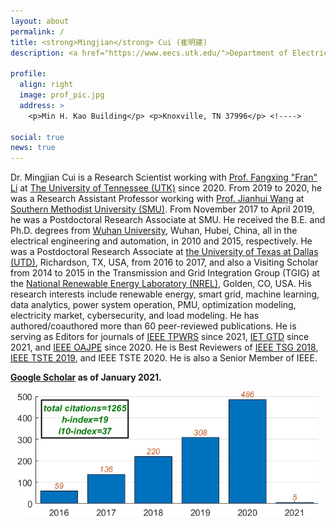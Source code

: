```yaml
---
layout: about
permalink: /
title: <strong>Mingjian</strong> Cui (崔明建)
description: <a href="https://www.eecs.utk.edu/">Department of Electrical Engineering and Computer Science</a>, <a href="https://www.utk.edu/">The University of Tennessee (UTK)</a>.

profile:
  align: right
  image: prof_pic.jpg
  address: >
    <p>Min H. Kao Building</p> <p>Knoxville, TN 37996</p> <!---->

social: true
news: true
---
```


Dr. Mingjian Cui is a Research Scientist working with <a href="http://web.eecs.utk.edu/~fli6/" target="\_blank">Prof. Fangxing "Fran" Li</a> at <a href="https://www.utk.edu/" target="\_blank">The University of Tennessee (UTK)</a> since 2020. From 2019 to 2020, he was a Research Assistant Professor working with <a href="https://sites.google.com/site/eejhwang/" target="\_blank">Prof. Jianhui Wang</a> at <a href="https://www.smu.edu/" target="\_blank">Southern Methodist University (SMU)</a>. From November 2017 to April 2019, he was a Postdoctoral Research Associate at SMU. He received the B.E. and Ph.D. degrees from <a href="http://en.whu.edu.cn/" target="\_blank">Wuhan University</a>, Wuhan, Hubei, China, all in the electrical engineering and automation, in 2010 and 2015, respectively. He was a Postdoctoral Research Associate at <a href="https://www.utdallas.edu/" target="\_blank">the University of Texas at Dallas (UTD)</a>, Richardson, TX, USA, from 2016 to 2017, and also a Visiting Scholar from 2014 to 2015 in the Transmission and Grid Integration Group (TGIG) at the <a href="https://www.nrel.gov/" target="\_blank">National Renewable Energy Laboratory (NREL)</a>, Golden, CO, USA. His research interests include renewable energy, smart grid, machine learning, data analytics, power system operation, PMU, optimization modeling, electricity market, cybersecurity, and load modeling. He has authored/coauthored more than 60 peer-reviewed publications. He is serving as Editors for journals of <a href="https://www.ieee-pes.org/ieee-transactions-on-power-systems" target="\_blank">IEEE TPWRS</a> since 2021, <a href="https://digital-library.theiet.org/journals/iet-gtd/editorial-board" target="\_blank">IET GTD</a> since 2021, and <a href="https://www.ieee-pes.org/publications/open-access-journal-of-power-and-energy" target="\_blank">IEEE OAJPE</a> since 2020. He is Best Reviewers of <a href="https://ieeexplore.ieee.org/stamp/stamp.jsp?tp=&arnumber=8595472" target="\_blank">IEEE TSG 2018</a>, <a href="https://www.ieee-pes.org/images/files/Best_Reviewers_2019_Sustainable_Energy_list.pdf" target="\_blank"> IEEE TSTE 2019</a>, and IEEE TSTE 2020. He is also a Senior Member of IEEE.

<!--He serves as Associate Editors for the journals of <a href="https://digital-library.theiet.org/journals/iet-stg/editorial-board" target="\_blank">IET SMART GRID</a> since 2018, <a href="https://ieeeaccess.ieee.org/editorial-leadership-and-staff/associate-editors/" target="\_blank">IEEE ACCESS</a> since 2019, <a href="https://pcmp.springeropen.com/about" target="\_blank">PCMP</a> since 2020, and <a href="https://digital-library.theiet.org/journals/iet-gtd/editorial-board" target="\_blank">IET GTD</a> since 2020. He serves as Editors for the journals of IEEE POWER ENGINEERING LETTERS and <a href="https://www.ieee-pes.org/publications/open-access-journal-of-power-and-energy" target="\_blank">IEEE OAJPE</a> in 2020. He is <a href="https://ieeexplore.ieee.org/stamp/stamp.jsp?tp=&arnumber=8595472" target="\_blank">the Best Reviewer of IEEE TSG for 2018</a> and <a href="https://www.ieee-pes.org/images/files/Best_Reviewers_2019_Sustainable_Energy_list.pdf" target="\_blank">the Outstanding Reviewer of IEEE TSTE for 2019</a>. He is also a Senior Member of IEEE.-->

<!--I am a first-year Masters student at the [Language Technologies Institute](https://www.lti.cs.cmu.edu/) at [Carnegie Mellon University](https://www.cmu.edu/). My current research involves investigating entrainment in code-mixed dialogues, and I am being co-advised by [Alan Black](http://www.cs.cmu.edu/~awb/) and [Yulia Tsvetkov](http://www.cs.cmu.edu/~ytsvetko/). My work is mainly supported by the [NSF Graduate Research Fellowship](https://www.nsfgrfp.org/).

Generally, I am interested in multilingual NLP and speech processing, low-resource language technology, non-native speech usage, code-mixing, and linguistics (specifically phonology and morphology).

Recently, I was at SRI International, working in their Speech Technology and Research Lab. Prior to that, I graduated from Wellesley College in 2016, where I studied Cognitive & Linguistic Sciences with a concentration in Computer Science. My [Honors Thesis](https://github.com/wellesleynlp/emilythesis) involved using machine learning to classify foreign accents of non-native English speech.

When I'm not working, I like to dance, take photos of handmade [felted animals](https://www.instagram.com/lintbuddies/), and read the latest novels by my talented friend, [Valentino Mori](https://valentinomori.weebly.com/). Once upon a time, I did taekwondo and rowing for sport. -->


<strong><a href="https://scholar.google.com/citations?user=LONxHZ0AAAAJ&hl=en" target="\_blank"><strong>Google Scholar</strong></a> as of January 2021.

<div style="text-align: center">
<img src="assets/img/citations.jpg" height="200">
</div>



<!--<figure class="animated_gif_frame">
	<img src="assets/img/download.gif" height="800" width="500"  />
</figure>  this code can upload gif figures.-->

<!--<div style="text-align: center">
<iframe height=500 width=500 src="assets/img/download.gif">
</div> -->

<!--<div class="img_row">
    <img class="col one first" src="{{ site.baseurl }}/assets/img/citations.jpg">
    <img class="col one" src="{{ site.baseurl }}/assets/img/yamaha.jpg">
    <img class="col one last" src="{{ site.baseurl }}/assets/img/phipps_eng.jpg">
</div> -->

<!-- <img src="assets/img/cmu_lti.jpg" height="170">
<img src="assets/img/sf_charlie2.jpg" height="170">
<img src="assets/img/yamaha.jpg" height="170"> -->
